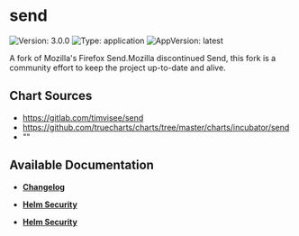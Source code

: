 # send

![Version: 3.0.0](https://img.shields.io/badge/Version-3.0.0-informational?style=flat-square) ![Type: application](https://img.shields.io/badge/Type-application-informational?style=flat-square) ![AppVersion: latest](https://img.shields.io/badge/AppVersion-latest-informational?style=flat-square)

A fork of Mozilla's Firefox Send.Mozilla discontinued Send, this fork is a community effort to keep the project up-to-date and alive.

## Chart Sources

- https://gitlab.com/timvisee/send
- https://github.com/truecharts/charts/tree/master/charts/incubator/send
- ""

## Available Documentation

- [**Changelog**](CHANGELOG)

- [**Helm Security**](container-security)

- [**Helm Security**](helm-security)

